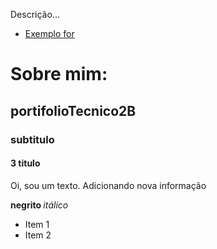 
Descrição...

* [Exemplo for](FundamentosTI/teste/seq_val_int.sh) 

# Sobre mim: 

## portifolioTecnico2B
### subtitulo
#### 3 titulo

Oi, sou um texto.
Adicionando nova informação

<b> negrito </b> <i> itálico </i>

* Item 1
* Item 2
